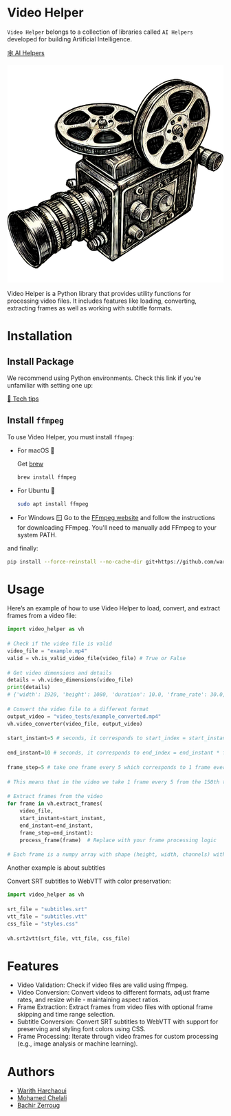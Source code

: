 # Video Helper

`Video Helper` belongs to a collection of libraries called `AI Helpers` developed for building Artificial Intelligence.

[🕸️ AI Helpers](https://harchaoui.org/warith/ai-helpers)

[![logo](logo.png)](https://harchaoui.org/warith/ai-helpers)

Video Helper is a Python library that provides utility functions for processing video files. It includes features like loading, converting, extracting frames as well as working with subtitle formats.

# Installation

## Install Package

We recommend using Python environments. Check this link if you're unfamiliar with setting one up:

[🥸 Tech tips](https://harchaoui.org/warith/4ml/#install)

## Install `ffmpeg` 
To use Video Helper, you must install `ffmpeg`:

- For macOS 🍎
  
  Get [brew](https://brew.sh)
  ```bash
  brew install ffmpeg
  ```
- For Ubuntu 🐧
  ```bash
  sudo apt install ffmpeg
  ```
- For Windows 🪟
  Go to the [FFmpeg website](https://ffmpeg.org/download.html) and follow the instructions for downloading FFmpeg. You'll need to manually add FFmpeg to your system PATH.
  

and finally:

```bash
pip install --force-reinstall --no-cache-dir git+https://github.com/warith-harchaoui/video-helper.git@main
```

# Usage
Here’s an example of how to use Video Helper to load, convert, and extract frames from a video file:


```python
import video_helper as vh

# Check if the video file is valid
video_file = "example.mp4"
valid = vh.is_valid_video_file(video_file) # True or False

# Get video dimensions and details
details = vh.video_dimensions(video_file)
print(details)
# {'width': 1920, 'height': 1080, 'duration': 10.0, 'frame_rate': 30.0, 'has_sound': True}

# Convert the video file to a different format
output_video = "video_tests/example_converted.mp4"
vh.video_converter(video_file, output_video)

start_instant=5 # seconds, it corresponds to start_index = start_instant * frame_rate = 5 * 30 = 150th frame

end_instant=10 # seconds, it corresponds to end_index = end_instant * frame_rate = 10 * 30 = 300th frame

frame_step=5 # take one frame every 5 which corresponds to 1 frame every 5 / frame_rate = 5 / 30 = 0.17 second

# This means that in the video we take 1 frame every 5 from the 150th to the 300th

# Extract frames from the video
for frame in vh.extract_frames(
    video_file,
    start_instant=start_instant,
    end_instant=end_instant,
    frame_step=end_instant):
    process_frame(frame)  # Replace with your frame processing logic

# Each frame is a numpy array with shape (height, width, channels) with pixel values between 0 and 255.

```

Another example is about subtitles

Convert SRT subtitles to WebVTT with color preservation:


```python
import video_helper as vh

srt_file = "subtitles.srt"
vtt_file = "subtitles.vtt"
css_file = "styles.css"

vh.srt2vtt(srt_file, vtt_file, css_file)
```

# Features
- Video Validation: Check if video files are valid using ffmpeg.
- Video Conversion: Convert videos to different formats, adjust frame rates, and resize while - maintaining aspect ratios.
- Frame Extraction: Extract frames from video files with optional frame skipping and time range selection.
- Subtitle Conversion: Convert SRT subtitles to WebVTT with support for preserving and styling font colors using CSS.
- Frame Processing: Iterate through video frames for custom processing (e.g., image analysis or machine learning).

# Authors
 - [Warith Harchaoui](https://harchaoui.org/warith)
 - [Mohamed Chelali](https://mchelali.github.io)
 - [Bachir Zerroug](https://www.linkedin.com/in/bachirzerroug)


